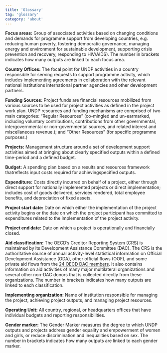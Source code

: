 ```yaml
---
title: 'Glossary'
tag: 'glossary'
category: 'about'
---
```

__Focus areas:__ Group of associated activities based on changing conditions and demands for programme support from developing countries, e.g. reducing human poverty, fostering democratic governance, managing energy and environment for sustainable development, supporting crisis prevention and recovery, responding to HIV/AIDS). The number in brackets indicates how many outputs are linked to each focus area.

__Country Offices:__ The focal point for UNDP activities in a country responsible for serving requests to support programme activity, which includes implementing agreements in collaboration with the relevant national institutions international partner agencies and other development partners.

__Funding Sources:__ Project funds are financial resources mobilized from various sources to be used for project activities as defined in the project work plan. UNDP resources and funding mechanisms are comprised of two main categories: “Regular Resources” (co-mingled and un-earmarked, including voluntary contributions, contributions from other governmental, intergovernmental or non-governmental sources, and related interest and miscellaneous revenue.); and “Other Resources” (for specific programme purposes.)  

__Projects:__ Management structure around a set of development support activities aimed at bringing about clearly specified outputs within a defined time-period and a defined budget. 

__Budget:__ A spending plan based on a results and resources framework thatreflects input costs required for achievingspecified outputs.

__Expenditure:__ Costs directly incurred on behalf of a project, either through direct support for nationally implemented projects or direct implementation; includes cost of goods delivered, services rendered, total employee benefits, and depreciation of fixed assets.  

__Project start date:__ Date on which either the implementation of the project activity begins or the date on which the project participant has committed to expenditures related to the implementation of the project activity.

__Project end date:__ Date on which a project is operationally and financially closed.

__Aid classification:__ The OECD’s Creditor Reporting System (CRS) is maintained by its Development Assistance Committee (DAC). The CRS is the authoritative source of annual activity-level statistical information on Official Development Assistance (ODA), other official flows (OOF), and some private aid flows from the [24 OECD DAC members](http://www.oecd.org/document/5/0,3343,en_2649_34603_1893350_1_1_1_1,00.html). It also contains information on aid activities of many major multilateral organizations and several other non-DAC donors that is collected directly from these organizations. The number in brackets indicates how many outputs are linked to each classification.

__Implementing organization:__ Name of institution responsible for managing the project, achieving project outputs, and managing project resources.  

__Operating Unit:__ All country, regional, or headquarters offices that have individual budgets and reporting responsibilities.

__Gender marker:__ The Gender Marker measures the degree to which UNDP outputs and projects address gender equality and empowerment of women and girls, or reduce discrimination and inequalities based on sex. The number in brackets indicates how many outputs are linked to each gender marker.